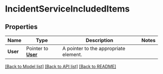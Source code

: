 # IncidentServiceIncludedItems

## Properties

| Name     | Type                           | Description                           | Notes |
| -------- | ------------------------------ | ------------------------------------- | ----- |
| **User** | Pointer to [**User**](User.md) | A pointer to the appropriate element. |

[[Back to Model list]](../README.md#documentation-for-models) [[Back to API list]](../README.md#documentation-for-api-endpoints) [[Back to README]](../README.md)
